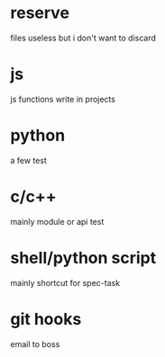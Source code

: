 # reserve
files useless but i don't want to discard
# js
js functions write in projects
# python
a few test
# c/c++
mainly module or api test
# shell/python script
mainly shortcut for spec-task
# git hooks
email to boss
